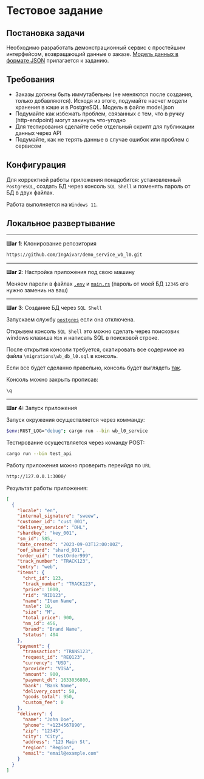 # Тестовое задание

## Постановка задачи

Необходимо разработать демонстрационный сервис с простейшим интерфейсом, возвращающий данные о заказе. [Модель данных в формате JSON](https://github.com/IngAivar/demo_service_wb_l0/wiki/JSON-Data) прилагается к заданию.

## Требования

- Заказы должны быть иммутабельны (не меняются после создания, только добавляются). Исходя из этого, подумайте насчет модели хранения в кэше и в PostgreSQL. Модель в файле model.json
- Подумайте как избежать проблем, связанных с тем, что в ручку (http-endpoint) могут закинуть что-угодно
- Для тестирования сделайте себе отдельный скрипт для публикации данных через API
- Подумайте, как не терять данные в случае ошибок или проблем с сервисом

## Конфигурация

Для корректной работы приложения понадобится: установленный `PostgreSQL`, создать БД через консоль `SQL Shell` и поменять пароль от БД в двух файлах.

Работа выполняется на `Windows 11`.

## Локальное развертывание
---
**Шаг 1**: Клонирование репозитория

```bash
https://github.com/IngAivar/demo_service_wb_l0.git
```

---
**Шаг 2**: Настройка приложения под свою машину

Меняем пароли в файлах [`.env`](https://github.com/IngAivar/demo_service_wb_l0/blob/main/images/password_2.png) и [`main.rs`](https://github.com/IngAivar/demo_service_wb_l0/blob/main/images/password_1.png) (пароль от моей БД `12345` его нужно замениь на ваш)

---
**Шаг 3**: Создание БД через `SQL Shell`

Запускаем службу [`postgres`](https://github.com/IngAivar/demo_service_wb_l0/blob/main/images/services.png) если она отключена.

Открывем консоль `SQL Shell` это можно сделать через поисковик windows клавиша `Win` и написать SQL в поисковой строке.

После открытия консоли требуется, скапировать все содеримое из файла `\migrations\wb_db_l0.sql` в консоль.

Если все будет сделанно правельно, консоль будет выглядеть [так](https://github.com/IngAivar/demo_service_wb_l0/blob/main/images/console.png).

Консоль можно закрыть прописав:

```bash
\q
```

---
**Шаг 4:** Запуск приложения

Запуск окружения осуществляется через комманду:

```bash
$env:RUST_LOG="debug"; cargo run --bin wb_l0_service
```

Тестирование осуществляется через команду POST:

```bash
cargo run --bin test_api
```

Работу приложения можно проверить переийдя по `URL`

```bash
http://127.0.0.1:3000/
```

Результат работы приложения:

```json
[
  {
    "locale": "en",
    "internal_signature": "sweew",
    "customer_id": "cust_001",
    "delivery_service": "DHL",
    "shardkey": "key_001",
    "sm_id": 585,
    "date_created": "2023-09-03T12:00:00Z",
    "oof_shard": "shard_001",
    "order_uid": "testOrder999",
    "track_number": "TRACK123",
    "entry": "web",
    "items": {
      "chrt_id": 123,
      "track_number": "TRACK123",
      "price": 1000,
      "rid": "RID123",
      "name": "Item Name",
      "sale": 10,
      "size": "M",
      "total_price": 900,
      "nm_id": 456,
      "brand": "Brand Name",
      "status": 404
    },
    "payment": {
      "transaction": "TRANS123",
      "request_id": "REQ123",
      "currency": "USD",
      "provider": "VISA",
      "amount": 900,
      "payment_dt": 1633036800,
      "bank": "Bank Name",
      "delivery_cost": 50,
      "goods_total": 950,
      "custom_fee": 0
    },
    "delivery": {
      "name": "John Doe",
      "phone": "+1234567890",
      "zip": "12345",
      "city": "City",
      "address": "123 Main St",
      "region": "Region",
      "email": "email@example.com"
    }
  }
]
```

